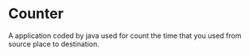 # Counter
A application coded by java used for count the time that you used from source place to destination.
